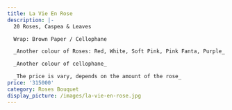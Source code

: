 ```yaml
---
title: La Vie En Rose
description: |-
  20 Roses, Caspea & Leaves

  Wrap: Brown Paper / Cellophane

  _Another colour of Roses: Red, White, Soft Pink, Pink Fanta, Purple_

  _Another colour of cellophane_

  _The price is vary, depends on the amount of the rose_
price: '315000'
category: Roses Bouquet
display_picture: /images/la-vie-en-rose.jpg
---
```


